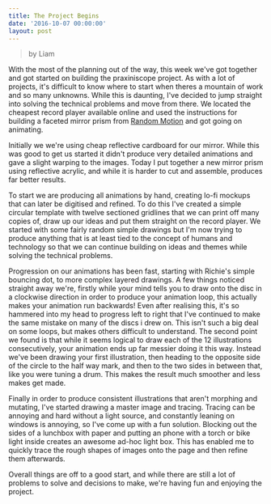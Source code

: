 ```yaml
---
title: The Project Begins
date: '2016-10-07 00:00:00'
layout: post
---
```

> by Liam

With the most of the planning out of the way, this week we've got together and got started on building the praxiniscope project. As with a lot of projects, it's difficult to know where to start when theres a mountain of work and so many unknowns. While this is daunting, I've decided to jump straight into solving the technical problems and move from there. We located the cheapest record player available online and used the instructions for building a faceted mirror prism from [Random Motion](http://http://www.randommotion.com/html/prax2.html) and got going on animating. 

Initially we we're using cheap reflective cardboard for our mirror. While this was good to get us started it didn't produce very detailed animations and gave a slight warping to the images. Today I put together a new mirror prism using reflective acrylic, and while it is harder to cut and assemble, produces far better results. 

To start we are producing all animations by hand, creating lo-fi mockups that can later be digitised and refined. To do this I've created a simple circular template with twelve sectioned gridlines that we can print off many copies of, draw up our ideas and put them straight on the record player. We started with some fairly random simple drawings but I'm now trying to produce anything that is at least tied to the concept of humans and technology so that we can continue building on ideas and themes while solving the technical problems. 

Progression on our animations has been fast, starting with Richie's simple bouncing dot, to more complex layered drawings. A few things noticed straight away we're, firstly while your mind tells you to draw onto the disc in a clockwise direction in order to produce your animation loop, this actually makes your animation run backwards! Even after realising this, it's so hammered into my head to progress left to right that I've continued to make the same mistake on many of the discs i drew on. This isn't such a big deal on some loops, but makes others difficult to understand. The second point we found is that while it seems logical to draw each of the 12 illustrations consecutively, your animation ends up far messier doing it this way. Instead we've been drawing your first illustration, then heading to the opposite side of the circle to the half way mark, and then to the two sides in between that, like you were tuning a drum. This makes the result much smoother and less makes get made.

Finally in order to produce consistent illustrations that aren't morphing and mutating, I've started drawing a master image and tracing. Tracing can be annoying and hard without a light source, and constantly leaning on windows is annoying, so I've come up with a fun solution. Blocking out the sides of a lunchbox with paper and putting an phone with a torch or bike light inside creates an awesome ad-hoc light box. This has enabled me to quickly trace the rough shapes of images onto the page and then refine them afterwards. 

Overall things are off to a good start, and while there are still a lot of problems to solve and decisions to make, we're having fun and enjoying the project.